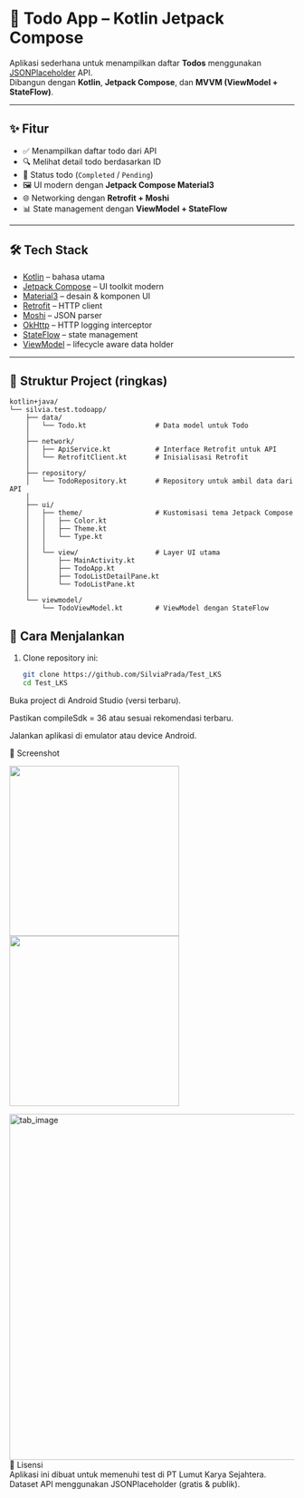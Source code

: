 # 📒 Todo App – Kotlin Jetpack Compose

Aplikasi sederhana untuk menampilkan daftar **Todos** menggunakan [JSONPlaceholder](https://jsonplaceholder.typicode.com/) API.  
Dibangun dengan **Kotlin**, **Jetpack Compose**, dan **MVVM (ViewModel + StateFlow)**.

---

## ✨ Fitur
- ✅ Menampilkan daftar todo dari API
- 🔍 Melihat detail todo berdasarkan ID
- 📌 Status todo (`Completed` / `Pending`)
- 🖼️ UI modern dengan **Jetpack Compose Material3**
- 🌐 Networking dengan **Retrofit + Moshi**
- 📊 State management dengan **ViewModel + StateFlow**

---

## 🛠️ Tech Stack
- [Kotlin](https://kotlinlang.org/) – bahasa utama
- [Jetpack Compose](https://developer.android.com/jetpack/compose) – UI toolkit modern
- [Material3](https://m3.material.io/) – desain & komponen UI
- [Retrofit](https://square.github.io/retrofit/) – HTTP client
- [Moshi](https://github.com/square/moshi) – JSON parser
- [OkHttp](https://square.github.io/okhttp/) – HTTP logging interceptor
- [StateFlow](https://developer.android.com/kotlin/flow/stateflow-and-sharedflow) – state management
- [ViewModel](https://developer.android.com/topic/libraries/architecture/viewmodel) – lifecycle aware data holder

---

## 📂 Struktur Project (ringkas)
```text
kotlin+java/
└── silvia.test.todoapp/
    ├── data/
    │   └── Todo.kt                 # Data model untuk Todo
    │
    ├── network/
    │   ├── ApiService.kt           # Interface Retrofit untuk API
    │   └── RetrofitClient.kt       # Inisialisasi Retrofit
    │
    ├── repository/
    │   └── TodoRepository.kt       # Repository untuk ambil data dari API
    │
    ├── ui/
    │   ├── theme/                  # Kustomisasi tema Jetpack Compose
    │   │   ├── Color.kt
    │   │   ├── Theme.kt
    │   │   └── Type.kt
    │   │
    │   └── view/                   # Layer UI utama
    │       ├── MainActivity.kt
    │       ├── TodoApp.kt
    │       ├── TodoListDetailPane.kt
    │       └── TodoListPane.kt
    │
    └── viewmodel/
        └── TodoViewModel.kt        # ViewModel dengan StateFlow

```
## 🚀 Cara Menjalankan
1. Clone repository ini:
   ```bash
   git clone https://github.com/SilviaPrada/Test_LKS
   cd Test_LKS
Buka project di Android Studio (versi terbaru).

Pastikan compileSdk = 36 atau sesuai rekomendasi terbaru.

Jalankan aplikasi di emulator atau device Android.

📸 Screenshot
<p float="left">
  <img src="https://github.com/user-attachments/assets/c6be971c-c486-4245-843b-49897841c9ff" width="300" />
  <img src="https://github.com/user-attachments/assets/63bffd87-6e03-42f4-8272-976547e13bce" width="300" />
</p>
<img width="610" alt="tab_image" src="https://github.com/user-attachments/assets/d1ba9842-3d69-41d8-869e-a83ac6d64c2d" />

<br>
📜 Lisensi <br>
Aplikasi ini dibuat untuk memenuhi test di PT Lumut Karya Sejahtera.<br>
Dataset API menggunakan JSONPlaceholder (gratis & publik).<br>
